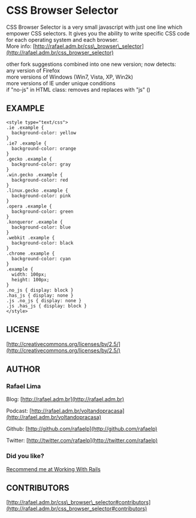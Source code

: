 # CSS Browser Selector

CSS Browser Selector is a very small javascript with just one line which empower CSS selectors. It gives you the ability to write specific CSS code for each operating system and each browser.<br/>
More info: [http://rafael.adm.br/css\_browser\_selector](http://rafael.adm.br/css_browser_selector)

<p>other fork suggestions combined into one new version; now detects:
<br/>any version of Firefox
<br/>more versions of Windows (Win7, Vista, XP, Win2k)
<br/>more versions of IE under unique conditions
<br/>if "no-js" in HTML class: removes and replaces with "js" (<html class="no-js">)</p>

## EXAMPLE

    <style type="text/css">
    .ie .example {
      background-color: yellow
    }
    .ie7 .example {
      background-color: orange
    }
    .gecko .example {
      background-color: gray
    }
    .win.gecko .example {
      background-color: red
    }
    .linux.gecko .example {
      background-color: pink
    }
    .opera .example {
      background-color: green
    }
    .konqueror .example {
      background-color: blue
    }
    .webkit .example {
      background-color: black
    }
    .chrome .example {
      background-color: cyan
    }
    .example {
      width: 100px;
      height: 100px;
    }
    .no_js { display: block }
    .has_js { display: none }
    .js .no_js { display: none }
    .js .has_js { display: block }
    </style>


## LICENSE

[http://creativecommons.org/licenses/by/2.5/](http://creativecommons.org/licenses/by/2.5/)

## AUTHOR

### **Rafael Lima**

Blog: [http://rafael.adm.br](http://rafael.adm.br)

Podcast: [http://rafael.adm.br/voltandopracasa](http://rafael.adm.br/voltandopracasa)

Github: [http://github.com/rafaelp](http://github.com/rafaelp)

Twitter: [http://twitter.com/rafaelp](http://twitter.com/rafaelp)

### Did you like?

[Recommend me at Working With Rails](http://workingwithrails.com/recommendation/new/person/14248-rafael-lima)

## CONTRIBUTORS

[http://rafael.adm.br/css\_browser\_selector#contributors](http://rafael.adm.br/css_browser_selector#contributors)


